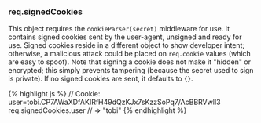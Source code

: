 <h3 id='req.signedCookies'>req.signedCookies</h3>

This object requires the `cookieParser(secret)` middleware for use.
It contains signed cookies sent by the user-agent, unsigned and ready for use.
Signed cookies reside in a different object to show developer intent; otherwise,
a malicious attack could be placed on `req.cookie` values (which are easy to spoof).
Note that signing a cookie does not make it "hidden" or encrypted; this simply
prevents tampering (because the secret used to sign is private). If no signed
cookies are sent, it defaults to `{}`.

{% highlight js %}
// Cookie: user=tobi.CP7AWaXDfAKIRfH49dQzKJx7sKzzSoPq7/AcBBRVwlI3
req.signedCookies.user
// => "tobi"
{% endhighlight %}
